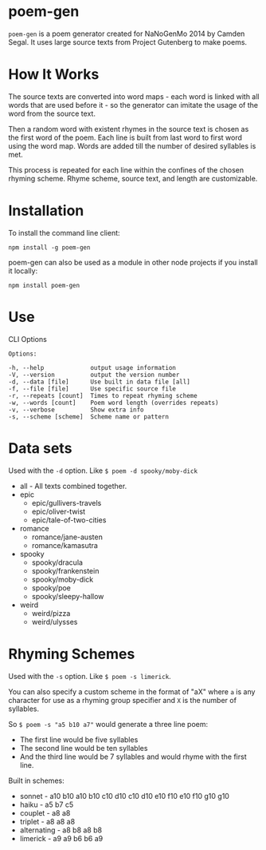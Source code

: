 poem-gen
====

`poem-gen` is a poem generator created for NaNoGenMo 2014 by Camden Segal. It uses large source texts from Project Gutenberg to make poems.

How It Works
===

The source texts are converted into word maps - each word is linked with all words that are used before it - so the generator can imitate the usage of the word from the source text.

Then a random word with existent rhymes in the source text is chosen as the first word of the poem. Each line is built from last word to first word using the word map. Words are added till the number of desired syllables is met.

This process is repeated for each line within the confines of the chosen rhyming scheme. Rhyme scheme, source text, and length are customizable.

Installation
===

To install the command line client:

`npm install -g poem-gen`

poem-gen can also be used as a module in other node projects if you install it locally:

`npm install poem-gen`

Use
===

CLI Options

    Options:

    -h, --help             output usage information
    -V, --version          output the version number
    -d, --data [file]      Use built in data file [all]
    -f, --file [file]      Use specific source file
    -r, --repeats [count]  Times to repeat rhyming scheme
    -w, --words [count]    Poem word length (overrides repeats)
    -v, --verbose          Show extra info
    -s, --scheme [scheme]  Scheme name or pattern

Data sets
===

Used with the `-d` option. Like `$ poem -d spooky/moby-dick`

* all - All texts combined together.
* epic
	* epic/gullivers-travels
	* epic/oliver-twist
	* epic/tale-of-two-cities
* romance
	* romance/jane-austen
	* romance/kamasutra
* spooky
	* spooky/dracula
	* spooky/frankenstein
	* spooky/moby-dick
	* spooky/poe
	* spooky/sleepy-hallow
* weird
	* weird/pizza
	* weird/ulysses

Rhyming Schemes
===

Used with the `-s` option. Like `$ poem -s limerick`.

You can also specify a custom scheme in the format of "aX" where `a` is any character for use as a rhyming group specifier and `X` is the number of syllables.

So `$ poem -s "a5 b10 a7"` would generate a three line poem:
* The first line would be five syllables
* The second line would be ten syllables
* And the third line would be 7 syllables and would rhyme with the first line.

Built in schemes:
* sonnet - a10 b10 a10 b10 c10 d10 c10 d10 e10 f10 e10 f10 g10 g10
* haiku - a5 b7 c5
* couplet - a8 a8
* triplet - a8 a8 a8
* alternating - a8 b8 a8 b8
* limerick - a9 a9 b6 b6 a9